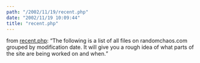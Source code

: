 ```yaml
---
path: "/2002/11/19/recent.php" 
date: "2002/11/19 10:09:44" 
title: "recent.php" 
---
```

<p>from <a href="http://www.randomchaos.com/recent.php">recent.php</a>: <q>The following is a list of all files on randomchaos.com grouped by modification date. It will give you a rough idea of what parts of the site are being worked on and when.</q></p>